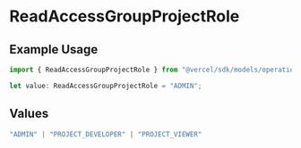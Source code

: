 # ReadAccessGroupProjectRole

## Example Usage

```typescript
import { ReadAccessGroupProjectRole } from "@vercel/sdk/models/operations/readaccessgroupproject.js";

let value: ReadAccessGroupProjectRole = "ADMIN";
```

## Values

```typescript
"ADMIN" | "PROJECT_DEVELOPER" | "PROJECT_VIEWER"
```